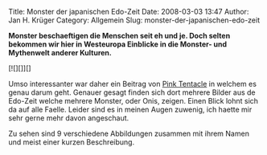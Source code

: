 Title: Monster der japanischen Edo-Zeit
Date: 2008-03-03 13:47
Author: Jan H. Krüger
Category: Allgemein
Slug: monster-der-japanischen-edo-zeit

**Monster beschaeftigen die Menschen seit eh und je. Doch selten
bekommen wir hier in Westeuropa Einblicke in die Monster- und Mythenwelt
anderer Kulturen.**  
  
[![][]][]  
  
Umso interessanter war daher ein Beitrag von [Pink Tentacle][] in
welchem es genau darum geht. Genauer gesagt finden sich dort mehrere
Bilder aus de Edo-Zeit welche mehrere Monster, oder Onis, zeigen. Einen
Blick lohnt sich da auf alle Faelle. Leider sind es in meinen Augen
zuwenig, ich haette mir sehr gerne mehr davon angeschaut.  
  
Zu sehen sind 9 verschiedene Abbildungen zusammen mit ihrem Namen und
meist einer kurzen Beschreibung.

  [Bild1]: http://www.janhkrueger.de/blog/wp-content/uploads/2008/03/sawaki_youkai_4_large.jpg
  [Pink Tentacle]: http://www.pinktentacle.com/2008/02/edo-period-monster-paintings-by-sawaki-suushi/
    "Pink Tentacle"
